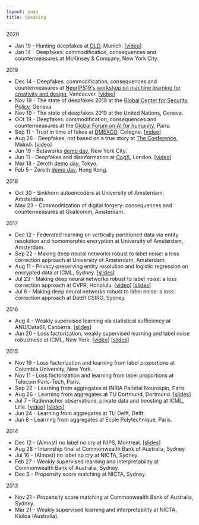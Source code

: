 ```yaml
---
layout: page
title: Speaking
---
```


2020
- Jan 19 - Hunting deepfakes at [DLD](https://dld-conference.com/), Munich. [[video](https://www.youtube.com/watch?v=ZHwPmx4ZrHI)]
- Jan 14 - Deepfakes: commodification, consequences and countermeasures at McKinsey & Company, New York City.

2019

- Dec 14 - Deepfakes: commodification, consequences and countermeasures at [NeurIPS19's workshop on machine learning for creativity and design](https://neurips2019creativity.github.io/), Vancouver. [[video](https://slideslive.com/38923633/deepfakes-commodification-consequences-and-countermeasures)]
- Nov 19 - The state of deepfakes 2019 at the [Global Center for Security Policy](https://www.gcsp.ch/), Geneva.
- Nov 19 - The state of deepfakes 2019 at the United Nations, Geneva.
- OCt 19 - Deepfakes: commodification, consequences and countermeasures at the [Global Forum on AI for humanity](https://gfaih.org/), Paris.
- Sep 11 - Trust in time of fakes at [DMEXCO](https://dmexco.com), Cologne. [[video](https://www.youtube.com/watch?v=IYm6ki1kzSM)]
- Aug 26 - Deepfakes, not based on a true story at [The Conference](https://2019.theconference.se/), Malmö. [[video](https://www.youtube.com/watch?v=EU3MvSSF5oo)]
- Jun 19 - Betaworks [demo day](https://render.betaworks.com/synthetic-camp-is-real-54d8ef4be370), New York City.
- Jun 11 - Deepfakes and disinformation at [CogX](https://cogx.co), London. [[video](https://www.youtube.com/watch?v=02RivHFBjR8)]
- Mar 18 - Zeroth [demo day](https://medium.com/@tak_lo/how-we-built-asias-largest-demo-day-in-japan-fe8736b93a71), Tokyo.
- Feb 5 - Zeroth [demo day](https://medium.com/@tak_lo/how-zeroth-built-the-best-demo-day-in-hong-kong-f572c4f716ca), Hong Kong.

2018

- Oct 30 - Sinkhorn autoencoders at University of Amsterdam, Amsterdam.
- May 23 - Commoditization of digital forgery: consequences and countermeasures at Qualcomm, Amsterdam.

2017

- Dec 12 - Federated learning on vertically partitioned data via entity resolution and homomorphic encryption at University of Amsterdam, Amsterdam.
- Sep 22 - Making deep neural networks robust to label noise: a loss correction approach at University of Amsterdam, Amsterdam.
- Aug 11 - Privacy-preserving entity resolution and logistic regression on encrypted data at ICML, Sydney.
[[slides]({{site.baseurl}}assets/slides/2017_ICML.pdf)]
- Jul 23 - Making deep neural networks robust to label noise: a loss correction approach at CVPR, Honolulu.
[[video](https://www.youtube.com/watch?v=RDTcV9Zx1C4)]
[[slides]({{site.baseurl}}assets/slides/2017_CVPR.pdf)]
- Jul 6 - Making deep neural networks robust to label noise: a loss correction approach at Dat61 CSIRO, Sydney.

2016

- Aug 4 - Weakly supervised learning via statistical sufficiency at ANU/Data61, Canberra.
  [[slides]({{site.baseurl}}assets/slides/phd_thesis.pdf)]
- Jun 20 - Loss factorization, weakly supervised learning and label noise robustness at ICML, New York.
[[video](http://techtalks.tv/talks/loss-factorization-weakly-supervised-learning-and-label-noise-robustness/62441/)]
[[slides]({{site.baseurl}}assets/slides/2016_ICML.pdf)]

2015

- Nov 19 - Loss factorization and learning from label proportions at Columbia University, New York.
- Nov 11 - Loss factorization and learning from label proportions at Telecom Paris-Tech, Paris.
- Sep 22 - Learning from aggregates at INRIA Parietal Neurospin, Paris.
- Aug 26 - Learning from aggregates at TU Dortmund, Dortmund. [[slides]({{site.baseurl}}assets/slides/2015_TU_Dortmund.pdf)]
- Jul 7 - Rademacher observations, private data and boosting at ICML, Lille. [[video](http://videolectures.net/icml2015_patrini_rademacher_observations/)]
[[slides]({{site.baseurl}}assets/slides/2015_ICML.pdf)]
- Jun 24 - Learning from aggregates at TU Delft, Delft.
- Jun 8 - Learning from aggregates at Ecole Polytechnique, Paris.

2014

- Dec 12 - (Almost) no label no cry at NIPS, Montreal.
[[slides]({{site.baseurl}}assets/slides/2014_NIPS.pdf)]
- Aug 28 - Internship final at Commonwealth Bank of Australia, Sydney.
- Jul 10 - (Almost) no label no cry at NICTA, Sydney.
- Feb 27 - Weakly supervised learning and interpretability at Commonwealth Bank of Australia, Sydney.
- Dec 3 - Propensity score matching at NICTA, Sydney.

2013

- Nov 21 - Propensity score matching at Commonwealth Bank of Australia, Sydney.
- Mar 21 - Weakly supervised learning and interpretability at NICTA, Kioloa (Australia).
